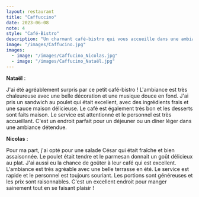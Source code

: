 ```yaml
---
layout: restaurant
title: "Caffuccino"
date: 2023-06-08
note: 4
style: "Café-Bistro"
description: "Un charmant café-bistro qui vous accueille dans une ambiance chaleureuse et conviviale !"
image: "/images/Caffucino.jpg"
images:
  - image: "/images/Caffucino_Nicolas.jpg"
  - image: "/images/Caffucino_Nataël.jpg"
---
```


**Nataël** :

J'ai été agréablement surpris par ce petit café-bistro ! L'ambiance est très chaleureuse avec une belle décoration et une musique douce en fond. J'ai pris un sandwich au poulet qui était excellent, avec des ingrédients frais et une sauce maison délicieuse. Le café est également très bon et les desserts sont faits maison. Le service est attentionné et le personnel est très accueillant. C'est un endroit parfait pour un déjeuner ou un dîner léger dans une ambiance détendue.

**Nicolas** :

Pour ma part, j'ai opté pour une salade César qui était fraîche et bien assaisonnée. Le poulet était tendre et le parmesan donnait un goût délicieux au plat. J'ai aussi eu la chance de goûter à leur café qui est excellent. L'ambiance est très agréable avec une belle terrasse en été. Le service est rapide et le personnel est toujours souriant. Les portions sont généreuses et les prix sont raisonnables. C'est un excellent endroit pour manger sainement tout en se faisant plaisir ! 